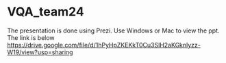 # VQA_team24

The presentation is done using Prezi. Use Windows or Mac to view the ppt. The link is below
https://drive.google.com/file/d/1hPyHpZKEKkT0Cu3SlH2aKGknlyzz-W19/view?usp=sharing
